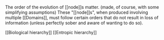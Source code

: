The order of the evolution of [[node]]s matter. (made, of course, with some simplifying assumptions)
These "[[node]]s", when produced involving multiple [[Domains]], must follow certain orders that do not result in loss of information (unless perfectly sober and aware of wanting to do so).

[[Biological hierarchy]]
[[Entropic hierarchy]]





